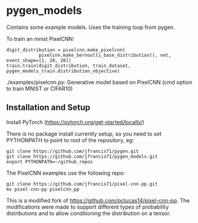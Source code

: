 # pygen_models

Contains some example models. Uses the training loop from pygen.

To train an mnist PixelCNN:

```
digit_distribution = pixelcnn.make_pixelcnn(
            pixelcnn.make_bernoulli_base_distribution(), net, event_shape=[1, 28, 28])
train.train(digit_distribution, train_dataset, pygen_models_train.distribution_objective)
```

./examples/pixelcnn.py: Generative model based on PixelCNN (cmd option to train MNIST or CIFAR10)


## Installation and Setup

Install PyTorch (https://pytorch.org/get-started/locally/)

There is no package install currently setup, so you need to set PYTHONPATH to point to root of the repository, eg:

```
git clone https://github.com/jfrancis71/pygen.git
git clone https://github.com/jfrancis71/pygen_models.git
export PYTHONPATH=~/github_repos
```

The PixelCNN examples use the following repo:
```
git clone https://github.com/jfrancis71/pixel-cnn-pp.git
mv pixel-cnn-pp pixelcnn_pp
```
This is a modified fork of https://github.com/pclucas14/pixel-cnn-pp.
The modifications were made to support different types of probability distributions and to allow conditioning the distribution on a tensor.
